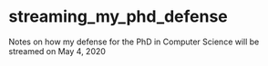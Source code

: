 # streaming_my_phd_defense
Notes on how my defense for the PhD in Computer Science will be streamed on May 4, 2020

